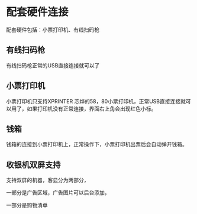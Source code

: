 # 配套硬件连接

配套硬件包括：小票打印机、有线扫码枪

## 有线扫码枪

有线扫码枪正常的USB直接连接就可以了

## 小票打印机

小票打印机只支持XPRINTER 芯烨的58，80小票打印机，正常USB直接连接就可以用了，如果打印机没有正常连接，界面右上角会出现红色小标。

## 钱箱

钱箱的连接到小票打印机上，正常操作下，小票打印机出票后会自动弹开钱箱。

## 收银机双屏支持

支持双屏的机器，客显分为两部分，

一部分是广告区域，广告图片可以后台添加，

一部分是购物清单



